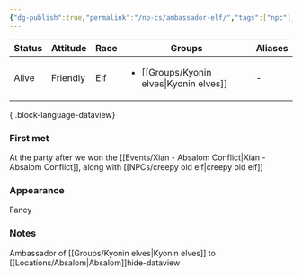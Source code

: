 ```yaml
---
{"dg-publish":true,"permalink":"/np-cs/ambassador-elf/","tags":["npc"],"noteIcon":"npc"}
---
```


| Status | Attitude | Race | Groups                             | Aliases |
| ------ | -------- | ---- | ---------------------------------- | ------- |
| Alive  | Friendly | Elf  | <ul><li>[[Groups/Kyonin elves\|Kyonin elves]]</li></ul> | \-      |

{ .block-language-dataview}
### First met
At the party after we won the [[Events/Xian - Absalom Conflict\|Xian - Absalom Conflict]], along with [[NPCs/creepy old elf\|creepy old elf]]
### Appearance
Fancy
### Notes
Ambassador of [[Groups/Kyonin elves\|Kyonin elves]] to [[Locations/Absalom\|Absalom]]hide-dataview